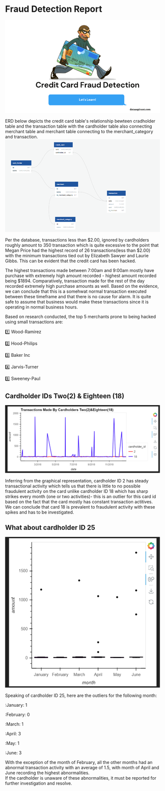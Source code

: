 # Fraud Detection Report
![fraudImage](Credit-Card-Fraud-Detection.png)

ERD below depicts the credit card table's relationship bewteen cradholder table and the transaction table with the cardholder table also connecting merchant table and merchant table connecting to the merchant_category and transaction.
![ERD](ERD.png)

Per the database, transactions less than $2.00, ignored by cardholders roughly amount to 350 transaction which is quite excessive to the point that Megan Price had the highest record of 26 transactions(less than $2.00) with the minimum transactions tied out by Elizabeth Sawyer and Laurie Gibbs. This can be evident that the credit card has been hacked.

The highest transactions made between 7:00am and 9:00am mostly have purchase with extremely high amount recorded - highest amount recorded being $1894. Comparatively, transaction made for the rest of the day recorded extremely high purchase amounts as well. Based on the evidence, we can conclude that this is a somehwat normal transaction executed between these timeframe and that there is no cause for alarm. It is quite safe to assume that business would make these transactions since it is operating in normal business hours. 

Based on research conducted, the top 5 merchants prone to being hacked using small transactions are:

:one: Wood-Ramirez

:two: Hood-Philips

:three: Baker Inc

:four: Jarvis-Turner

:five: Sweeney-Paul

## Cardholder IDs Two(2) & Eighteen (18)

![IDs](Card2&18.png)

Inferring from the graphical representation, cardholder ID 2 has steady transactional activity which tells us that there is little to no possible fraudulent activity on the card unlike cardholder ID 18 which has sharp strikes every month (one or two activities)- this is an outlier for this card id based on the fact that the card mostly has constant transaction actitives. We can conclude that card 18 is prevalent to fraudulent activity with these spikes and has to be investigated.

## What about cardholder ID 25

![CH25](ID25.png)

Speaking of cardholder ID 25, here are the outliers for the following month:

:January: 1

:February: 0

:March: 1

:April: 3

:May: 1

:June: 3

With the exception of the month of February, all the other months had an abnormal transaction activity with an average of 1.5, with month of April and June recording the highest abnormalities.  
If the cardholder is unaware of these abnormalities, it must be reported for further investigation and resolve.
